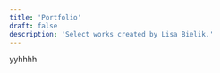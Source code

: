 ```yaml
---
title: 'Portfolio'
draft: false
description: 'Select works created by Lisa Bielik.'
---
```



yyhhhh